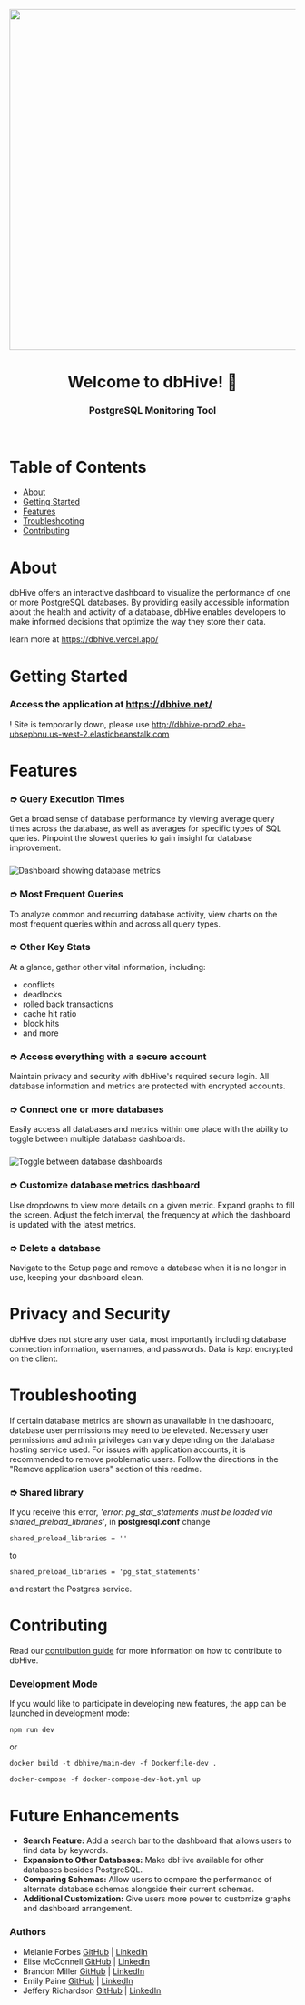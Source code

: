 <p align="center">
<img src="client/assets/dbhive-logo.png" width="600">
</p>

<h1 align="center">Welcome to dbHive! 🐝</h1>
<h3 align="center">PostgreSQL Monitoring Tool</h3>
<br>

# Table of Contents

- [About](#about)
- [Getting Started](#getting-started)
- [Features](#features)
- [Troubleshooting](#troubleshooting)
- [Contributing](#contributing)

# About

dbHive offers an interactive dashboard to visualize the performance of one or more PostgreSQL databases. By providing easily accessible information about the health and activity of a database, dbHive enables developers to make informed decisions that optimize the way they store their data.

learn more at https://dbhive.vercel.app/

# Getting Started

### Access the application at https://dbhive.net/
! Site is temporarily down, please use http://dbhive-prod2.eba-ubsepbnu.us-west-2.elasticbeanstalk.com

# Features

### ➮ Query Execution Times

Get a broad sense of database performance by viewing average query times across the database, as well as averages for specific types of SQL queries. Pinpoint the slowest queries to gain insight for database improvement.

###

![Dashboard showing database metrics](client/assets/db-metrics.gif)

### ➮ Most Frequent Queries

To analyze common and recurring database activity, view charts on the most frequent queries within and across all query types.

### ➮ Other Key Stats

At a glance, gather other vital information, including:

- conflicts
- deadlocks
- rolled back transactions
- cache hit ratio
- block hits
- and more

### ➮ Access everything with a secure account

Maintain privacy and security with dbHive's required secure login. All database information and metrics are protected with encrypted accounts.

### ➮ Connect one or more databases

Easily access all databases and metrics within one place with the ability to toggle between multiple database dashboards.

###

![Toggle between database dashboards](client/assets/toggle-dbs.gif)

### ➮ Customize database metrics dashboard

Use dropdowns to view more details on a given metric. Expand graphs to fill the screen. Adjust the fetch interval, the frequency at which the dashboard is updated with the latest metrics.

### ➮ Delete a database

Navigate to the Setup page and remove a database when it is no longer in use, keeping your dashboard clean.

# Privacy and Security

dbHive does not store any user data, most importantly including database connection information, usernames, and passwords. Data is kept encrypted on the client.

# Troubleshooting

If certain database metrics are shown as unavailable in the dashboard, database user permissions may need to be elevated. Necessary user permissions and admin privileges can vary depending on the database hosting service used.
For issues with application accounts, it is recommended to remove problematic users. Follow the directions in the "Remove application users" section of this readme.

### ➮ Shared library

If you receive this error, <em>'error: pg_stat_statements must be loaded via shared_preload_libraries'</em>, in **postgresql.conf** change

```
shared_preload_libraries = ''
```

to

```
shared_preload_libraries = 'pg_stat_statements'
```

and restart the Postgres service.

# Contributing

Read our [contribution guide](https://github.com/oslabs-beta/dbhive/blob/main/CONTRIBUTING.md) for more information on how to contribute to dbHive.

### Development Mode

If you would like to participate in developing new features, the app can be launched in development mode:

```
npm run dev
```

or

```
docker build -t dbhive/main-dev -f Dockerfile-dev .
```

```
docker-compose -f docker-compose-dev-hot.yml up
```

# Future Enhancements

- **Search Feature:** Add a search bar to the dashboard that allows users to find data by keywords.
- **Expansion to Other Databases:** Make dbHive available for other databases besides PostgreSQL.
- **Comparing Schemas:** Allow users to compare the performance of alternate database schemas alongside their current schemas.
- **Additional Customization:** Give users more power to customize graphs and dashboard arrangement.

### Authors

- Melanie Forbes [GitHub](https://github.com/mforbz12) | [LinkedIn](https://www.linkedin.com/in/melanie-forbes-/)
- Elise McConnell [GitHub](https://github.com/enmcco) | [LinkedIn](https://www.linkedin.com/in/elisemcconnell/)
- Brandon Miller [GitHub](https://github.com/bmiller1881) | [LinkedIn](https://www.linkedin.com/in/brandon-j-miller/)
- Emily Paine [GitHub](https://github.com/erpaine) | [LinkedIn](https://www.linkedin.com/in/emily-paine1/)
- Jeffery Richardson [GitHub](https://github.com/jrichardson-rn) | [LinkedIn](https://www.linkedin.com/in/jeffery-richardson-ii-2ba819100/)
